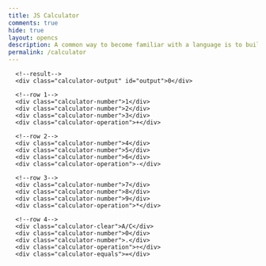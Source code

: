 ```yaml
--- 
title: JS Calculator 
comments: true 
hide: true 
layout: opencs 
description: A common way to become familiar with a language is to build a calculator.  This calculator shows off button with actions. 
permalink: /calculator 
---  
```


<!--  Hack 0: Right justify result
Hack 1: Test conditions on small, big, and decimal numbers, report on findings. Fix issues.
Hack 2: Add the common math operation that is missing from calculator
Hack 3: Implement 1 number operation (ie SQRT)  -->  

<!--  HTML implementation of the calculator.  -->  
<!--      Style and Action are aligned with HRML class definitions
    style.css contains majority of style definition (number, operation, clear, and equals)
    - The div calculator-container sets 4 elements to a row
    Background is credited to Vanta JS and is implemented at bottom of this page -->  

<style>  
  .calculator-output {  
    /*  
      calulator output  
      top bar shows the results of the calculator;  
      result to take up the entirety of the first row;  
      span defines 4 columns and 1 row  
    */  
    grid-column: span 4;  
    grid-row: span 1;  
    border-radius: 10px;  
    padding: 0.25em;  
    font-size: 20px;  
    border: 5px solid black;  
    display: flex;  
    align-items: center;  
  }  

  canvas {  
    filter: none;  
  }  
</style>  

<!-- Add a container for the animation -->  
<div id="animation">  
  <div class="calculator-container">  

      <!--result-->  
      <div class="calculator-output" id="output">0</div>  

      <!--row 1-->  
      <div class="calculator-number">1</div>  
      <div class="calculator-number">2</div>  
      <div class="calculator-number">3</div>  
      <div class="calculator-operation">+</div>  

      <!--row 2-->  
      <div class="calculator-number">4</div>  
      <div class="calculator-number">5</div>  
      <div class="calculator-number">6</div>  
      <div class="calculator-operation">-</div>  

      <!--row 3-->  
      <div class="calculator-number">7</div>  
      <div class="calculator-number">8</div>  
      <div class="calculator-number">9</div>  
      <div class="calculator-operation">*</div>  

      <!--row 4-->  
      <div class="calculator-clear">A/C</div>  
      <div class="calculator-number">0</div>  
      <div class="calculator-number">.</div>  
      <div class="calculator-operation">÷</div>  
      <div class="calculator-equals">=</div>  
  </div>  
</div>  

<!-- JavaScript (JS) implementation of the calculator. -->  
<script>  
// initialize important variables to manage calculations  
var firstNumber = null;  
var operator = null;  
var nextReady = true;  

// build objects containing key elements  
const output = document.getElementById("output");  
const numbers = document.querySelectorAll(".calculator-number");  
const operations = document.querySelectorAll(".calculator-operation");  
const clear = document.querySelectorAll(".calculator-clear");  
const equals = document.querySelectorAll(".calculator-equals");  

// Number buttons listener  
numbers.forEach(button => {  
  button.addEventListener("click", function() {  
    number(button.textContent);  
  });  
});  

// Number action function number (value) { // function to input numbers into the calculator  
function number (value) {  
    if (value != ".") {  
        if (nextReady == true) { // nextReady is used to tell the computer when the user is going to input a completely new number  
            output.innerHTML = value;  
            if (value != "0") { // if statement to ensure that there are no multiple leading zeroes  
                nextReady = false;  
            }  
        } else {  
            output.innerHTML = output.innerHTML + value; // concatenation is used to add the numbers to the end of the input  
        }  
    } else { // special case for adding a decimal; can't have two decimals  
        if (output.innerHTML.indexOf(".") == -1) {  
            output.innerHTML = output.innerHTML + value;  
            nextReady = false;  
        }  
    }  
}  

// Operation buttons listener  
operations.forEach(button => {  
  button.addEventListener("click", function() {  
    operation(button.textContent);  
  });  
});  

// Operator action function operation (choice) { // function to input operations into the calculator  
function operation (choice) {  
    if (firstNumber == null) { // once the operation is chosen, the displayed number is stored into the variable firstNumber  
        firstNumber = parseFloat(output.innerHTML);  
        nextReady = true;  
        operator = choice;  
        return; // exits function  
    }  
    // occurs if there is already a number stored in the calculator  
    firstNumber = calculate(firstNumber, parseFloat(output.innerHTML));  
    operator = choice;  
    output.innerHTML = firstNumber.toString();  
    nextReady = true;  
}  

// Calculator function calculate (first, second) { // function to calculate the result of the equation  
function calculate (first, second) {  
    let result = 0;  
    switch (operator) {  
        case "+":  
            result = first + second;  
            break;  
        case "-":  
            result = first - second;  
            break;  
        case "*":  
            result = first * second;  
            break;  
        case "÷":  
            result = first / second;  
            break;  
        default:   
            break;  
    }  
    return result;  
}  

// Equals button listener  
equals.forEach(button => {  
  button.addEventListener("click", function() {  
    equal();  
  });  
});  

// Equal action function equal () { // function used when the equals button is clicked; calculates equation and displays it  
function equal () {  
    firstNumber = calculate(firstNumber, parseFloat(output.innerHTML));  
    output.innerHTML = firstNumber.toString();  
    nextReady = true;  
}  

// Clear button listener  
clear.forEach(button => {  
  button.addEventListener("click", function() {  
    clearCalc();  
  });  
});  

// A/C action function clearCalc () { // clears calculator  
function clearCalc () {  
    firstNumber = null;  
    output.innerHTML = "0";  
    nextReady = true;  
}  
</script>  

<!--  Vanta animations just for fun, load JS onto the page -->  
<script src="{{site.baseurl}}/assets/js/three.r119.min.js"></script>  
<script src="{{site.baseurl}}/assets/js/vanta.halo.min.js"></script>  
<script src="{{site.baseurl}}/assets/js/vanta.birds.min.js"></script>  
<script src="{{site.baseurl}}/assets/js/vanta.net.min.js"></script>  
<script src="{{site.baseurl}}/assets/js/vanta.rings.min.js"></script>  

<script>  
// setup vanta scripts as functions  
var vantaInstances = {  
  halo: VANTA.HALO,  
  birds: VANTA.BIRDS,  
  net: VANTA.NET,  
  rings: VANTA.RINGS  
};  

// obtain a random vanta function  
var vantaInstance = vantaInstances[Object.keys(vantaInstances)[Math.floor(Math.random() * Object.keys(vantaInstances).length)]];  

// run the animation  
vantaInstance({  
  el: "#animation",  
  mouseControls: true,  
  touchControls: true,  
  gyroControls: false  
});  
</script>
